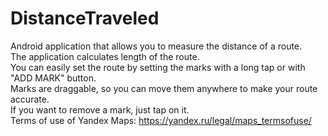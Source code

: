 # DistanceTraveled
Android application that allows you to measure the distance of a route.  
The application calculates length of the route.  
You can easily set the route by setting the marks with a long tap or with "ADD MARK" button.  
Marks are draggable, so you can move them anywhere to make your route accurate.  
If you want to remove a mark, just tap on it.  
Terms of use of Yandex Maps: https://yandex.ru/legal/maps_termsofuse/  
